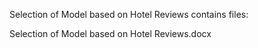 Selection of Model based on Hotel Reviews contains files:

Selection of Model based on Hotel Reviews.docx
